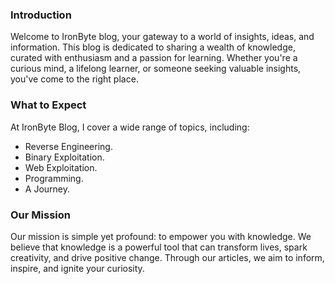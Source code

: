 ### Introduction
Welcome to IronByte blog, your gateway to a world of insights, ideas, and information. This blog is dedicated to sharing a wealth of knowledge, curated with enthusiasm and a passion for learning. Whether you're a curious mind, a lifelong learner, or someone seeking valuable insights, you've come to the right place.

### What to Expect
At IronByte Blog, I cover a wide range of topics, including:

* Reverse Engineering.
* Binary Exploitation.
* Web Exploitation.
* Programming.
* A Journey.

### Our Mission
Our mission is simple yet profound: to empower you with knowledge. We believe that knowledge is a powerful tool that can transform lives, spark creativity, and drive positive change. Through our articles, we aim to inform, inspire, and ignite your curiosity.






